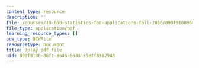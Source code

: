 ```yaml
---
content_type: resource
description: ''
file: /courses/18-650-statistics-for-applications-fall-2016/090f918086fc8546663355effb312948_phbw9r1iUDI.pdf
file_type: application/pdf
learning_resource_types: []
ocw_type: OCWFile
resourcetype: Document
title: 3play pdf file
uid: 090f9180-86fc-8546-6633-55effb312948
---
```

